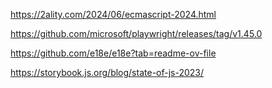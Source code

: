 https://2ality.com/2024/06/ecmascript-2024.html

https://github.com/microsoft/playwright/releases/tag/v1.45.0

https://github.com/e18e/e18e?tab=readme-ov-file

https://storybook.js.org/blog/state-of-js-2023/
